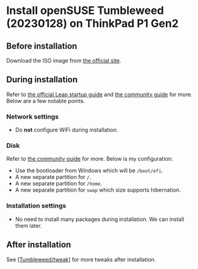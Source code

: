 # Install openSUSE Tumbleweed (20230128) on ThinkPad P1 Gen2

## Before installation

Download the ISO image from [the official site]( https://get.opensuse.org/tumbleweed/#download ).

## During installation

Refer to [the official Leap startup guide]( https://doc.opensuse.org/documentation/leap/startup/html/book-startup/art-opensuse-installquick.html#sec-opensuse-installquick-install ) and [the community guide]( https://opensuse.github.io/openSUSE-docs-revamped-temp/yast_installer/ ) for more. Below are a few notable points.

### Network settings

- Do **not** configure WiFi during installation.

### Disk

Refer to [the community guide]( https://opensuse.github.io/openSUSE-docs-revamped-temp/yast_installer/#about-partition-schemes ) for more. Below is my configuration:

- Use the bootloader from Windows which will be `/boot/efi`.
- A new separate partition for `/`.
- A new separate partition for `/home`.
- A new separate partition for `swap` which size supports hibernation.

### Installation settings

- No need to install many packages during installation. We can install them later.

## After installation

See [[Tumbleweed/tweak]] for more tweaks after installation.

[//begin]: # "Autogenerated link references for markdown compatibility"
[Tumbleweed/tweak]: tweak.md "Tweak openSUSE Tumbleweed on ThinkPad P1 Gen2"
[//end]: # "Autogenerated link references"
